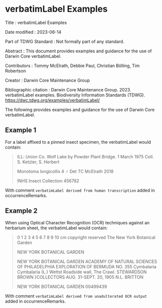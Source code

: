 # verbatimLabel Examples

Title
: verbatimLabel Examples

Date modified
: 2023-06-14

Part of TDWG Standard
: Not formally part of any standard. 

Abstract
: This document provides examples and guidance for the use of Darwin Core verbatimLabel.

Contributors
: Tommy McElrath, Debbie Paul, Christian Bölling, Tim Robertson

Creator
: Darwin Core Maintenance Group

Bibliographic citation
: Darwin Core Maintenance Group. 2023. verbatimLabel examples. Biodiversity Information Standards (TDWG). <https://dwc.tdwg.org/examples/verbatimLabel/>

The following provides examples and guidance for the use of Darwin Core verbatimLabel.

## Example 1

For a label affixed to a pinned insect specimen, the verbatimLabel would contain:

> ILL: Union Co.
> Wolf Lake by Powder Plant
> Bridge. 1 March 1975
> Coll. S. Ketzler, S. Herbert
> 
> Monotoma
> longicollis 4 ♂
> Det TC McElrath 2018
> 
> INHS
> Insect Collection
> 456782

With comment `verbatimLabel derived from human transcription` added in occurrenceRemarks.

## Example 2

When using Optical Character Recognition (OCR) techniques against an herbarium sheet, the verbatimLabel would contain:

> 0 1 2 3 4 5 6 7 8 9 10
> cm	copyright reserved
> The New York
> Botanical Garden
> 
> 
> NEW YORK
> BOTANICAL
> GARDEN
> 
> 
> NEW YORK BOTANICAL GARDEN
> ACADEMY OF NATURAL SCIENCES OF PHILADELPHIA
> EXPLORATION OF BERMUDA
> NO. 355
> Cymbalaria Cymbalaria (L.) Wettst
> Roadside wall, The Crawl.
> STEWARDSON BROWN
> }COLLECTORS AUG. 31-SEPT. 20, 1905
> N.L. BRITTON
> 
> 
> NEW YORK BOTANICAL GARDEN
> 00499439
      
With comment `verbatimLabel derived from unadulterated OCR output` added in occurrenceRemarks.